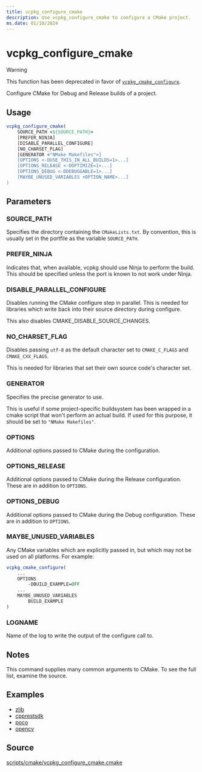 ```yaml
---
title: vcpkg_configure_cmake
description: Use vcpkg_configure_cmake to configure a CMake project.
ms.date: 01/10/2024
---
```

# vcpkg_configure_cmake

> [!WARNING]
> This function has been deprecated in favor of [`vcpkg_cmake_configure`](vcpkg_cmake_configure.md).

Configure CMake for Debug and Release builds of a project.

## Usage

```cmake
vcpkg_configure_cmake(
    SOURCE_PATH <${SOURCE_PATH}>
    [PREFER_NINJA]
    [DISABLE_PARALLEL_CONFIGURE]
    [NO_CHARSET_FLAG]
    [GENERATOR <"NMake Makefiles">]
    [OPTIONS <-DUSE_THIS_IN_ALL_BUILDS=1>...]
    [OPTIONS_RELEASE <-DOPTIMIZE=1>...]
    [OPTIONS_DEBUG <-DDEBUGGABLE=1>...]
    [MAYBE_UNUSED_VARIABLES <OPTION_NAME>...]
)
```

## Parameters

### SOURCE_PATH

Specifies the directory containing the `CMakeLists.txt`.
By convention, this is usually set in the portfile as the variable `SOURCE_PATH`.

### PREFER_NINJA

Indicates that, when available, vcpkg should use Ninja to perform the build.
This should be specified unless the port is known to not work under Ninja.

### DISABLE_PARALLEL_CONFIGURE

Disables running the CMake configure step in parallel.
This is needed for libraries which write back into their source directory during configure.

This also disables CMAKE_DISABLE_SOURCE_CHANGES.

### NO_CHARSET_FLAG

Disables passing `utf-8` as the default character set to `CMAKE_C_FLAGS` and `CMAKE_CXX_FLAGS`.

This is needed for libraries that set their own source code's character set.

### GENERATOR

Specifies the precise generator to use.

This is useful if some project-specific buildsystem has been wrapped in a cmake script that won't perform an actual build.
If used for this purpose, it should be set to `"NMake Makefiles"`.

### OPTIONS

Additional options passed to CMake during the configuration.

### OPTIONS_RELEASE

Additional options passed to CMake during the Release configuration. These are in addition to `OPTIONS`.

### OPTIONS_DEBUG

Additional options passed to CMake during the Debug configuration. These are in addition to `OPTIONS`.

### MAYBE_UNUSED_VARIABLES

Any CMake variables which are explicitly passed in, but which may not be used on all platforms.
For example:

```cmake
vcpkg_cmake_configure(
    ...
    OPTIONS
        -DBUILD_EXAMPLE=OFF
    ...
    MAYBE_UNUSED_VARIABLES
        BUILD_EXAMPLE
)
```

### LOGNAME

Name of the log to write the output of the configure call to.

## Notes

This command supplies many common arguments to CMake. To see the full list, examine the source.

## Examples

- [zlib](https://github.com/Microsoft/vcpkg/blob/master/ports/zlib/portfile.cmake)
- [cpprestsdk](https://github.com/Microsoft/vcpkg/blob/master/ports/cpprestsdk/portfile.cmake)
- [poco](https://github.com/Microsoft/vcpkg/blob/master/ports/poco/portfile.cmake)
- [opencv](https://github.com/Microsoft/vcpkg/blob/master/ports/opencv/portfile.cmake)

## Source

[scripts/cmake/vcpkg\_configure\_cmake.cmake](https://github.com/Microsoft/vcpkg/blob/master/scripts/cmake/vcpkg_configure_cmake.cmake)
